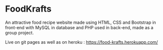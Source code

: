 # FoodKrafts
An attractive food recipe website made using HTML, CSS and Bootstrap in front-end with MySQL in database
and PHP used in back-end, made as a group project.

Live on git pages as well as on heroku : https://food-krafts.herokuapp.com/

